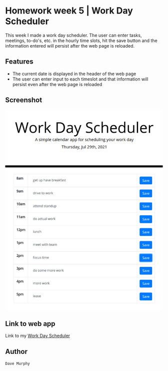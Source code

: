 # Homework week 5 | Work Day Scheduler

This week I made a work day scheduler. The user can enter tasks, meetings, to-do's, etc. in the hourly time slots, hit the save button and the information entered will persist after the web page is reloaded.

## Features 

* The current date is displayed in the header of the web page
* The user can enter input to each timeslot and that information will persist even after the web page is reloaded

## Screenshot

![Work Day Scheduler](./assets/images/work-day-scheduler.jpg)

## Link to web app

Link to my [Work Day Scheduler](https://murda02.github.io/homework-week-5-dlm/)

## Author

    Dave Murphy